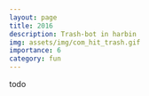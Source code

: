 ```yaml
---
layout: page
title: 2016 
description: Trash-bot in harbin
img: assets/img/com_hit_trash.gif
importance: 6
category: fun
---
```

 
todo
